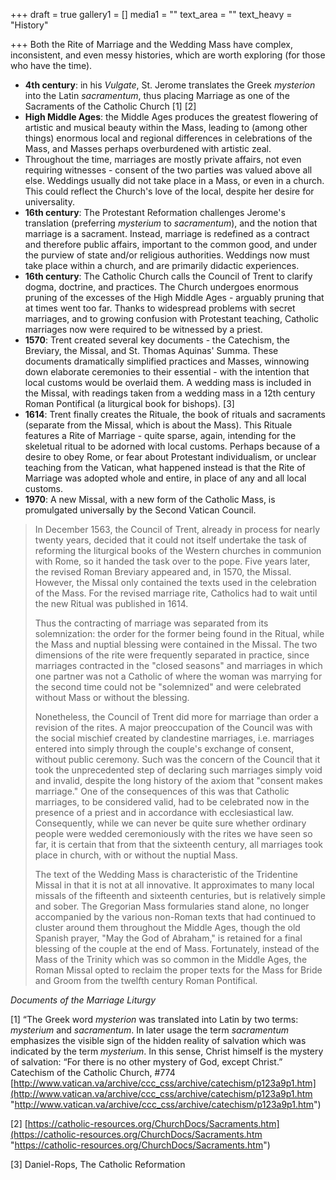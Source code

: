 +++
draft = true
gallery1 = []
media1 = ""
text_area = ""
text_heavy = "History"

+++
Both the Rite of Marriage and the Wedding Mass have complex, inconsistent, and even messy histories, which are worth exploring (for those who have the time). 

* **4th century**: in his _Vulgate_, St. Jerome translates the Greek _mysterion_ into the Latin _sacramentum_, thus placing Marriage as one of the Sacraments of the Catholic Church \[1\] \[2\]
* **High Middle Ages**: the Middle Ages produces the greatest flowering of artistic and musical beauty within the Mass, leading to (among other things) enormous local and regional differences in celebrations of the Mass, and Masses perhaps overburdened with artistic zeal. 
* Throughout the time, marriages are mostly private affairs, not even requiring witnesses - consent of the two parties was valued above all else. Weddings usually did not take place in a Mass, or even in a church. This could reflect the Church's love of the local, despite her desire for universality. 
* **16th century**: The Protestant Reformation challenges Jerome's translation (preferring _mysterium_ to _sacramentum_), and the notion that marriage is a sacrament. Instead, marriage is redefined as a contract and therefore public affairs, important to the common good, and under the purview of state and/or religious authorities. Weddings now must take place within a church, and are primarily didactic experiences. 
* **16th century**: The Catholic Church calls the Council of Trent to clarify dogma, doctrine, and practices. The Church undergoes enormous pruning of the excesses of the High Middle Ages - arguably pruning that at times went too far. Thanks to widespread problems with secret marriages, and to growing confusion with Protestant teaching, Catholic marriages now were required to be witnessed by a priest. 
* **1570**: Trent created several key documents - the Catechism, the Breviary, the Missal, and St. Thomas Aquinas' Summa. These documents dramatically simplified practices and Masses, winnowing down elaborate ceremonies to their essential - with the intention that local customs would be overlaid them. A wedding mass is included in the Missal, with readings taken from a wedding mass in a 12th century Roman Pontifical (a liturgical book for bishops). \[3\] 
* **1614**: Trent finally creates the Rituale, the book of rituals and sacraments (separate from the Missal, which is about the Mass). This Rituale features a Rite of Marriage - quite sparse, again, intending for the skeletual ritual to be adorned with local customs. Perhaps because of a desire to obey Rome, or fear about Protestant individualism, or unclear teaching from the Vatican, what happened instead is that the Rite of Marriage was adopted whole and entire, in place of any and all local customs. 
* **1970**: A new Missal, with a new form of the Catholic Mass, is promulgated universally by the Second Vatican Council.

> In December 1563, the Council of Trent, already in process for nearly twenty years, decided that it could not itself undertake the task of reforming the liturgical books of the Western churches in communion with Rome, so it handed the task over to the pope. Five years later, the revised Roman Breviary appeared and, in 1570, the Missal. However, the Missal only contained the texts used in the celebration of the Mass. For the revised marriage rite, Catholics had to wait until the new Ritual was published in 1614.
>
> Thus the contracting of marriage was separated from its solemnization: the order for the former being found in the Ritual, while the Mass and nuptial blessing were contained in the Missal. The two dimensions of the rite were frequently separated in practice, since marriages contracted in the "closed seasons" and marriages in which one partner was not a Catholic of where the woman was marrying for the second time could not be "solemnized" and were celebrated without Mass or without the blessing.
>
> Nonetheless, the Council of Trent did more for marriage than order a revision of the rites. A major preoccupation of the Council was with the social mischief created by clandestine marriages, i.e. marriages entered into simply through the couple's exchange of consent, without public ceremony. Such was the concern of the Council that it took the unprecedented step of declaring such marriages simply void and invalid, despite the long history of the axiom that "consent makes marriage." One of the consequences of this was that Catholic marriages, to be considered valid, had to be celebrated now in the presence of a priest and in accordance with ecclesiastical law. Consequently, while we can never be quite sure whether ordinary people were wedded ceremoniously with the rites we have seen so far, it is certain that from that the sixteenth century, all marriages took place in church, with or without the nuptial Mass.
>
> The text of the Wedding Mass is characteristic of the Tridentine Missal in that it is not at all innovative. It approximates to many local missals of the fifteenth and sixteenth centuries, but is relatively simple and sober. The Gregorian Mass formularies stand alone, no longer accompanied by the various non-Roman texts that had continued to cluster around them throughout the Middle Ages, though the old Spanish prayer, "May the God of Abraham," is retained for a final blessing of the couple at the end of Mass. Fortunately, instead of the Mass of the Trinity which was so common in the Middle Ages, the Roman Missal opted to reclaim the proper texts for the Mass for Bride and Groom from the twelfth century Roman Pontifical.

_Documents of the Marriage Liturgy_

\[1\] “The Greek word _mysterion_ was translated into Latin by two terms: _mysterium_ and _sacramentum_. In later usage the term _sacramentum_ emphasizes the visible sign of the hidden reality of salvation which was indicated by the term _mysterium_. In this sense, Christ himself is the mystery of salvation: “For there is no other mystery of God, except Christ.” Catechism of the Catholic Church, #774 [http://www.vatican.va/archive/ccc_css/archive/catechism/p123a9p1.htm](http://www.vatican.va/archive/ccc_css/archive/catechism/p123a9p1.htm "http://www.vatican.va/archive/ccc_css/archive/catechism/p123a9p1.htm")

\[2\] [https://catholic-resources.org/ChurchDocs/Sacraments.htm](https://catholic-resources.org/ChurchDocs/Sacraments.htm "https://catholic-resources.org/ChurchDocs/Sacraments.htm")

\[3\] Daniel-Rops, The Catholic Reformation